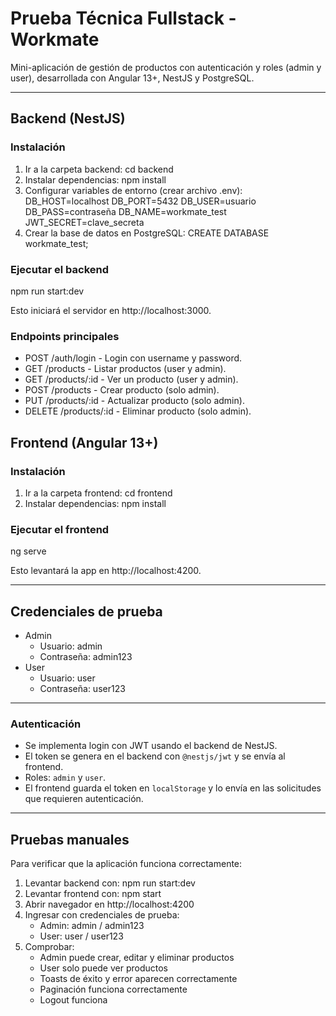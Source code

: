 # Prueba Técnica Fullstack - Workmate

Mini-aplicación de gestión de productos con autenticación y roles (admin y user), desarrollada con Angular 13+, NestJS y PostgreSQL.

---

## Backend (NestJS)

### Instalación

1. Ir a la carpeta backend:
   cd backend
2. Instalar dependencias:
   npm install
3. Configurar variables de entorno (crear archivo .env):
   DB_HOST=localhost
   DB_PORT=5432
   DB_USER=usuario
   DB_PASS=contraseña
   DB_NAME=workmate_test
   JWT_SECRET=clave_secreta
4. Crear la base de datos en PostgreSQL:
   CREATE DATABASE workmate_test;

### Ejecutar el backend

npm run start:dev

Esto iniciará el servidor en http://localhost:3000.

### Endpoints principales

- POST /auth/login - Login con username y password.
- GET /products - Listar productos (user y admin).
- GET /products/:id - Ver un producto (user y admin).
- POST /products - Crear producto (solo admin).
- PUT /products/:id - Actualizar producto (solo admin).
- DELETE /products/:id - Eliminar producto (solo admin).


## Frontend (Angular 13+)

### Instalación

1. Ir a la carpeta frontend:
   cd frontend
2. Instalar dependencias:
   npm install

### Ejecutar el frontend

ng serve

Esto levantará la app en http://localhost:4200.

---

## Credenciales de prueba

- Admin
  - Usuario: admin
  - Contraseña: admin123
- User
  - Usuario: user
  - Contraseña: user123

---

### Autenticación

- Se implementa login con JWT usando el backend de NestJS.
- El token se genera en el backend con `@nestjs/jwt` y se envía al frontend.
- Roles: `admin` y `user`.
- El frontend guarda el token en `localStorage` y lo envía en las solicitudes que requieren autenticación.

---

## Pruebas manuales

Para verificar que la aplicación funciona correctamente:

1. Levantar backend con:
   npm run start:dev
2. Levantar frontend con:
   npm start
3. Abrir navegador en http://localhost:4200
4. Ingresar con credenciales de prueba:
   - Admin: admin / admin123
   - User: user / user123
5. Comprobar:
   - Admin puede crear, editar y eliminar productos
   - User solo puede ver productos
   - Toasts de éxito y error aparecen correctamente
   - Paginación funciona correctamente
   - Logout funciona